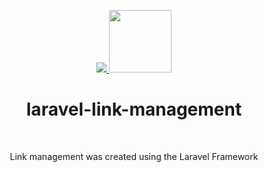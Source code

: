 <p align="center">
    <a href="https://laravel.com/" target="_blank">
        <img src="https://laravel.com/assets/img/components/logo-laravel.svg">
    </a>
    <a href="https://link-management.slavapleshkov.com/" target="_blank">
        <img src="https://link-management.slavapleshkov.com/images/logo.jpg" height="100px">
    </a>
    <h1 align="center">laravel-link-management</h1>
    <br>
</p>
<p align="center">Link management was created using the Laravel Framework</p>